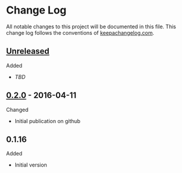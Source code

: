 # Change Log

All notable changes to this project will be documented in this file. This change log follows the conventions of [keepachangelog.com](http://keepachangelog.com/).

## [Unreleased]

Added
- *TBD*

## [0.2.0] - 2016-04-11

Changed
* Initial publication on github

## 0.1.16

Added
*  Initial version

[0.2.0]: https://github.com/dollabs/plan-schema/compare/0.1.6...0.2.0
[Unreleased]: https://github.com/dollabs/plan-schema/compare/0.2.0...HEAD
